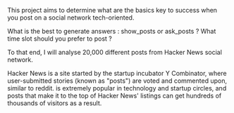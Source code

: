 This project aims to determine what are the basics key to success when you post on a social network tech-oriented.

What is the best to generate answers : show_posts or ask_posts ?
What time slot should you prefer to post ?

To that end, I will analyse 20,000 different posts from Hacker News social network.

Hacker News is a site started by the startup incubator Y Combinator, where user-submitted stories (known as "posts") are voted and commented upon, similar to reddit. 
 is extremely popular in technology and startup circles, and posts that make it to the top of Hacker News' listings can get hundreds of thousands of visitors as a result.

